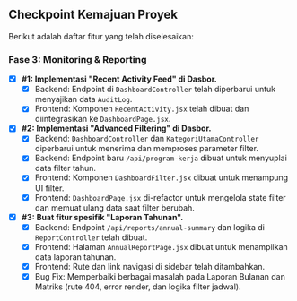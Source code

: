 ## Checkpoint Kemajuan Proyek

Berikut adalah daftar fitur yang telah diselesaikan:

### Fase 3: Monitoring & Reporting

- [x] **#1: Implementasi "Recent Activity Feed" di Dasbor.**
  - [x] Backend: Endpoint di `DashboardController` telah diperbarui untuk menyajikan data `AuditLog`.
  - [x] Frontend: Komponen `RecentActivity.jsx` telah dibuat dan diintegrasikan ke `DashboardPage.jsx`.

- [x] **#2: Implementasi "Advanced Filtering" di Dasbor.**
  - [x] Backend: `DashboardController` dan `KategoriUtamaController` diperbarui untuk menerima dan memproses parameter filter.
  - [x] Backend: Endpoint baru `/api/program-kerja` dibuat untuk menyuplai data filter tahun.
  - [x] Frontend: Komponen `DashboardFilter.jsx` dibuat untuk menampung UI filter.
  - [x] Frontend: `DashboardPage.jsx` di-refactor untuk mengelola state filter dan memuat ulang data saat filter berubah.

- [x] **#3: Buat fitur spesifik "Laporan Tahunan".**
  - [x] Backend: Endpoint `/api/reports/annual-summary` dan logika di `ReportController` telah dibuat.
  - [x] Frontend: Halaman `AnnualReportPage.jsx` dibuat untuk menampilkan data laporan tahunan.
  - [x] Frontend: Rute dan link navigasi di sidebar telah ditambahkan.
  - [x] Bug Fix: Memperbaiki berbagai masalah pada Laporan Bulanan dan Matriks (rute 404, error render, dan logika filter jadwal).
